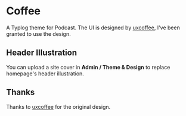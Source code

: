 # Coffee

A Typlog theme for Podcast. The UI is designed by [uxcoffee](https://uxcoffee.com/), I've been granted to use the design.

## Header Illustration

You can upload a site cover in **Admin / Theme & Design** to replace homepage's header illustration.


## Thanks

Thanks to [uxcoffee](https://uxcoffee.com/) for the original design.
